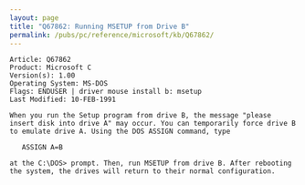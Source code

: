 ```yaml
---
layout: page
title: "Q67862: Running MSETUP from Drive B"
permalink: /pubs/pc/reference/microsoft/kb/Q67862/
---
```


	Article: Q67862
	Product: Microsoft C
	Version(s): 1.00
	Operating System: MS-DOS
	Flags: ENDUSER | driver mouse install b: msetup
	Last Modified: 10-FEB-1991
	
	When you run the Setup program from drive B, the message "please
	insert disk into drive A" may occur. You can temporarily force drive B
	to emulate drive A. Using the DOS ASSIGN command, type
	
	   ASSIGN A=B
	
	at the C:\DOS> prompt. Then, run MSETUP from drive B. After rebooting
	the system, the drives will return to their normal configuration.
